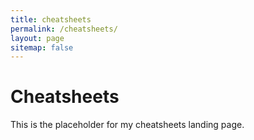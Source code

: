 ```yaml
---
title: cheatsheets
permalink: /cheatsheets/
layout: page
sitemap: false
---
```


# Cheatsheets

This is the placeholder for my cheatsheets landing page.
